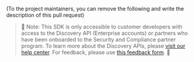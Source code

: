 (To the project maintainers, you can remove the following and write the description of this pull request)

> 🚨 Note: This SDK is only accessible to customer developers with access to the Discovery API (Enterprise accounts) or partners who have been onboarded to the Security and Compliance partner program. To learn more about the Discovery APIs, please [visit our help center](https://slack.com/help/articles/360002079527-A-guide-to-Slacks-Discovery-APIs). For feedback, please use [this feedback form](https://forms.gle/B2PRF9HQheRgQdo7A). 🚨